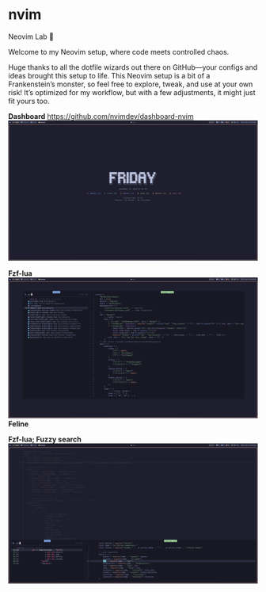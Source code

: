 # nvim

Neovim Lab 🧪

Welcome to my Neovim setup, where code meets controlled chaos.

Huge thanks to all the dotfile wizards out there on GitHub—your configs and ideas brought this setup to life.
This Neovim setup is a bit of a Frankenstein’s monster, so feel free to explore, tweak, and use at your own risk!
It’s optimized for my workflow, but with a few adjustments, it might just fit yours too.

**Dashboard**
https://github.com/nvimdev/dashboard-nvim
![dashboard](shots/nvim-dashboard.png)

**Fzf-lua**
![fzf-lua](shots/nvim-fzf.png)
**Feline**

**Fzf-lua; Fuzzy search**
![fuzzy-search](shots/nvim-fuzzy-search.png)
